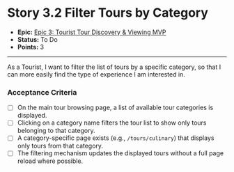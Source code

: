 # Story 3.2 Filter Tours by Category

- **Epic:** [Epic 3: Tourist Tour Discovery & Viewing MVP](https://www.notion.so/Epic-3-Tourist-Tour-Discovery-Viewing-MVP-b097b0997ade4a169e5d2698f6d6569e)
- **Status:** To Do
- **Points:** 3

---

As a Tourist, I want to filter the list of tours by a specific category, so that I can more easily find the type of experience I am interested in.

### Acceptance Criteria

- [ ] On the main tour browsing page, a list of available tour categories is displayed.
- [ ] Clicking on a category name filters the tour list to show only tours belonging to that category.
- [ ] A category-specific page exists (e.g., `/tours/culinary`) that displays only tours from that category.
- [ ] The filtering mechanism updates the displayed tours without a full page reload where possible. 